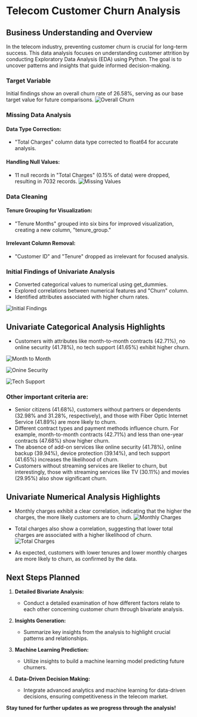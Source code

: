 # Telecom Customer Churn Analysis

## Business Understanding and Overview

In the telecom industry, preventing customer churn is crucial for long-term success. This data analysis focuses on understanding customer attrition by conducting Exploratory Data Analysis (EDA) using Python. The goal is to uncover patterns and insights that guide informed decision-making.

### Target Variable
Initial findings show an overall churn rate of 26.58%, serving as our base target value for future comparisons.
![Overall Churn](Data/Images/Churn_Overall.png)
### Missing Data Analysis

#### Data Type Correction:
- "Total Charges" column data type corrected to float64 for accurate analysis.

#### Handling Null Values:
- 11 null records in "Total Charges" (0.15% of data) were dropped, resulting in 7032 records.
![Missing Values](Data/Images/Percentage_Missing_Values.png)
### Data Cleaning

#### Tenure Grouping for Visualization:
- "Tenure Months" grouped into six bins for improved visualization, creating a new column, "tenure_group."

#### Irrelevant Column Removal:
- "Customer ID" and "Tenure" dropped as irrelevant for focused analysis.

### Initial Findings of Univariate Analysis

- Converted categorical values to numerical using get_dummies.
- Explored correlations between numerical features and "Churn" column.
- Identified attributes associated with higher churn rates.
  
![Initial Findings](Data/Images/CvsAllData_Corr.png)

## Univariate Categorical Analysis Highlights

- Customers with attributes like month-to-month contracts (42.71%), no online security (41.78%), no tech support (41.65%) exhibit higher churn.
  
![Month to Month](Data/Images/CvsContract.png)

![Onine Security](Data/Images/CvsOnlineSecurity.png)

![Tech Support](Data/Images/CvsTechSupport.png)

### Other important criteria are:

- Senior citizens (41.68%), customers without partners or dependents (32.98% and 31.28%, respectively), and those with Fiber Optic Internet Service (41.89%) are more likely to churn.
- Different contract types and payment methods influence churn. For example, month-to-month contracts (42.71%) and less than one-year contracts (47.68%) show higher churn.
- The absence of add-on services like online security (41.78%), online backup (39.94%), device protection (39.14%), and tech support (41.65%) increases the likelihood of churn.
- Customers without streaming services are likelier to churn, but interestingly, those with streaming services like TV (30.11%) and movies (29.95%) also show significant churn.
  
## Univariate Numerical Analysis Highlights

- Monthly charges exhibit a clear correlation, indicating that the higher the charges, the more likely customers are to churn.
  ![Monthly Charges](Data/Images/CvsMonthly_Charges.png)
- Total charges also show a correlation, suggesting that lower total charges are associated with a higher likelihood of churn.
  ![Total Charges](Data/Images/CvsTotal_Charges.png)
  
- As expected, customers with lower tenures and lower monthly charges are more likely to churn, as confirmed by the data.


## Next Steps Planned

1. **Detailed Bivariate Analysis:**
   - Conduct a detailed examination of how different factors relate to each other concerning customer churn through bivariate analysis.

2. **Insights Generation:**
   - Summarize key insights from the analysis to highlight crucial patterns and relationships.

3. **Machine Learning Prediction:**
   - Utilize insights to build a machine learning model predicting future churners.

4. **Data-Driven Decision Making:**
   - Integrate advanced analytics and machine learning for data-driven decisions, ensuring competitiveness in the telecom market.

**Stay tuned for further updates as we progress through the analysis!**
